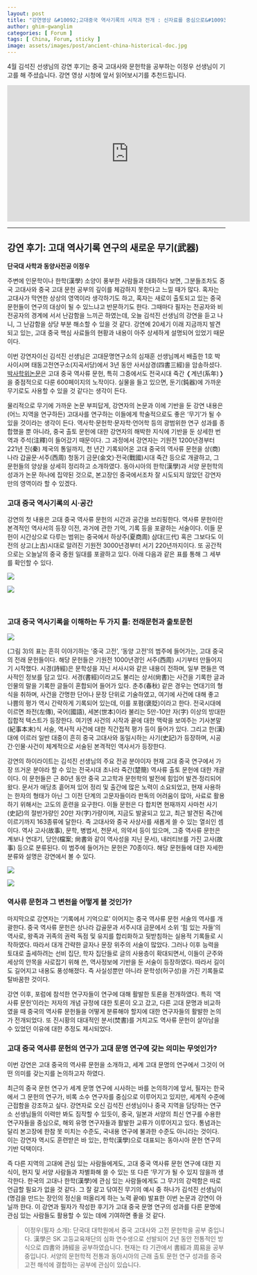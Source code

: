 ```yaml
---
layout: post
title: "강연영상 &#10092;고대중국 역사기록의 시작과 전개 : 신자료를 중심으로&#10093;"
author: ghim-gwanglim
categories: [ Forum ]
tags: [ China, Forum, sticky ]
image: assets/images/post/ancient-china-historical-doc.jpg
---
```


4월 김석진 선생님의 강연 후기는 중국 고대사와 문헌학을 공부하는 이정우 선생님이 기고를 해 주셨습니다. 강연 영상 시청에 앞서 읽어보시기를 추천드립니다. 

<iframe width="560" height="315" src="https://www.youtube.com/embed/zFuiMlmGEZs" title="YouTube video player" frameborder="0" allow="accelerometer; autoplay; clipboard-write; encrypted-media; gyroscope; picture-in-picture; web-share" allowfullscreen></iframe>

----


## 강연 후기: 고대 역사기록 연구의 새로운 무기(武器)

__단국대 사학과 동양사전공 이정우__


주변에 인문학이나 한학(漢學) 소양이 풍부한 사람들과 대화하다 보면, 그분들조차도 중국 고대사와 중국 고대 문헌 공부의 깊이를 체감하지 못한다고 느낄 때가 많다. 혹자는 고대사가 막연한 상상의 영역이라 생각하기도 하고, 혹자는 새로이 출토되고 있는 중국 문헌들이 연구의 대상이 될 수 있느냐고 반문하기도 한다. 그때마다 필자는 전공자와 비전공자의 경계에 서서 난감함을 느끼곤 하였는데, 오늘 김석진 선생님의 강연을 듣고 나니, 그 난감함을 상당 부분 해소할 수 있을 것 같다. 강연에 20세기 이래 지금까지 발견되고 있는, 고대 중국 핵심 사료들의 현황과 내용이 아주 상세하게 설명되어 있었기 때문이다.


이번 강연자이신 김석진 선생님은 고대문명연구소의 심재훈 선생님께서 배출한 1호 박사이시며 태동고전연구소(지곡서당)에서 3년 동안 사서삼경(四書三經)을 암송하셨다. [박사학위논문](https://www.riss.kr/link?id=T16398623)은 고대 중국 역사류 문헌, 특히 그중에서도 전국시대 죽간 &#10092;계년(系年)&#10093;을 중점적으로 다룬 600페이지의 노작이다. 실물을 들고 있으면, 둔기(鈍器)에 가까운 무기로도 사용할 수 있을 것 같다는 생각이 든다.


물리적으로 무기에 가까운 논문 부피답게, 강연자의 논문과 이에 기반을 둔 강연 내용은 (어느 지역을 연구하든) 고대사를 연구하는 이들에게 학술적으로도 좋은 ‘무기’가 될 수 있을 것이라는 생각이 든다. 역사학·문헌학·문자학·언어학 등의 광범위한 연구 성과를 종합했을 뿐 아니라, 중국 출토 문헌에 대한 강연자의 해박한 지식에 기반을 둔 상세한 번역과 주석(注釋)이 들어갔기 때문이다. 그 과정에서 강연자는 기원전 1200년경부터 221년 진(秦) 제국의 통일까지, 천 년간 기록되어온 고대 중국의 역사류 문헌을 상(商)나라 갑골문·서주(西周) 청동기 금문(金文)·전국(戰國)시대 죽간 등으로 개괄하고, 그 문헌들의 양상을 상세히 정리하고 소개하였다. 동아시아의 한학(漢學)과 서양 문헌학의 성과가 논문 하나에 집약된 것으로, 본고장인 중국에서조차 잘 시도되지 않았던 강연자만의 영역이라 할 수 있겠다.


### 고대 중국 역사기록의 시·공간

강연의 첫 내용은 고대 중국 역사류 문헌의 시간과 공간을 브리핑한다. 역사류 문헌이란 본격적인 역사서의 등장 이전, 과거에 관한 기억, 기록 등을 포괄하는 서술이다. 이들 문헌이 시간상으로 다루는 범위는 중국에서 하상주(夏商周) 삼대(三代) 혹은 그보다도 이전의 상고(上古)시대로 알려진 기원전 3000년경부터 서기 220년까지이다. 또 공간적으로는 오늘날의 중국 중원 일대를 포괄하고 있다. 아래 다음과 같은 표를 통해 그 세부를 확인할 수 있다.


![](/assets/images/post/ancient-china-historical-doc1.jpg)


![](/assets/images/post/ancient-china-historical-doc2.jpg)

<br/>

### 고대 중국 역사기록을 이해하는 두 가지 틀: 전래문헌과 출토문헌

![](/assets/images/post/ancient-china-historical-doc3.jpg)

(그림 3)의 표는 흔히 이야기하는 ‘중국 고전’, ‘동양 고전’의 범주에 들어가는, 고대 중국의 전래 문헌들이다. 해당 문헌들은 기원전 1000년경인 서주(西周) 시기부터 만들어지기 시작했다. 시경(詩經)은 문학성을 지닌 서사시와 같은 내용이 전하며, 일부 편들은 역사적인 정보를 담고 있다. 서경(書經)이라고도 불리는 상서(尙書)는 사건을 기록한 글과 인물의 말을 기록한 글들이 혼합되어 들어가 있다. 춘추(春秋) 같은 경우는 연대기의 형식을 취하며, 사건을 간명한 단어나 문장 단위로 기술하였고, 여기에 사건에 대해 좋고 나쁨의 평가 역시 간략하게 기록되어 있는데, 이를 포폄(褒貶)이라고 한다. 전국시대에 이르면 좌전(左傳), 국어(國語), 세본(世本)이라 불리는 5만-10만 자(字) 이상의 방대한 집합적 텍스트가 등장한다. 여기엔 사건의 시작과 끝에 대한 맥락을 보여주는 기사본말(紀事本末)식 서술, 역사적 사건에 대한 직간접적 평가 등이 들어가 있다. 그리고 한(漢) 대에 이르러 일반 대중이 흔히 중국 고대사와 동일시하는 사기(史記)가 등장하며, 시공간·인물·사건이 체계적으로 서술된 본격적인 역사서가 등장한다.

강연의 하이라이트는 김석진 선생님의 주요 전공 분야이자 현재 고대 중국 연구에서 가장 뜨거운 분야라 할 수 있는 전국시대 초나라 죽간(楚簡) 역사류 출토 문헌에 대한 개괄이다. 이 문헌들은 근 80년 동안 중국 고고학과 문헌학의 발전에 힘입어 발견·정리되어 왔다. 문서가 애당초 흩어져 있어 정리 및 출간에 많은 노력이 소요되었고, 현재 사용하는 한자의 형태가 아닌 그 이전 단계의 고문자들이라 판독의 어려움이 많아, 사료로 활용하기 위해서는 고도의 훈련을 요구한다. 이들 문헌은 다 합치면 현재까지 사마천 사기(史記)의 절반가량인 20만 자(字)가량이며, 지금도 발굴되고 있고, 최근 발견된 죽간에 이르기까지 163종류에 달한다. 즉 고대사와 중국 사상사를 새롭게 쓸 수 있는 열쇠인 셈이다. 역사 고사(故事), 문학, 병법서, 천문서, 의약서 등이 있으며, 그중 역사류 문헌은 계보나 연대기, 당안(檔案; 尙書와 같이 역사성을 지닌 문서), 내러티브를 가진 고사(故事) 등으로 분류된다. 이 범주에 들어가는 문헌은 70종이다. 해당 문헌들에 대한 자세한 분류와 설명은 강연에서 볼 수 있다.



![](/assets/images/post/ancient-china-historical-doc4.jpg)


![](/assets/images/post/ancient-china-historical-doc5.jpg)


### 역사류 문헌과 그 변천을 어떻게 볼 것인가?

마지막으로 강연자는 ‘기록에서 기억으로’ 이어지는 중국 역사류 문헌 서술의 역사를 개괄한다. 중국 역사류 문헌은 상나라 갑골문과 서주시대 금문에서 소위 ‘힘 있는 자들’의 역사로, 왕족과 귀족의 권력 독점 및 유지를 합리화하고 뒷받침하는 실용적 기록들로 시작하였다. 따라서 대개 간략한 글자나 문장 위주의 서술이 많았다. 그러나 이후 능력을 토대로 출세하려는 선비 집단, 학자 집단들로 글의 사용층이 확대되면서, 이들이 군주와 세상의 안목을 사로잡기 위해 쓴, 역사정보에 기반을 둔 서술이 등장하였다. 따라서 길이도 길어지고 내용도 풍성해졌다. 즉 사실성뿐만 아니라 문학성(허구성)을 가진 기록들로 탈바꿈한 것이다.

강연 이후, 포럼에 참석한 연구자들이 연구에 대해 활발한 토론을 전개하였다. 특히 ‘역사류 문헌’이라는 저자의 개념 규정에 대한 토론이 오고 갔고, 다른 고대 문명과 비교하였을 때 중국의 역사류 문헌들을 어떻게 분류해야 할지에 대한 연구자들의 활발한 논의가 전개되었다. 또 진시황의 대대적인 분서(焚書)를 거치고도 역사류 문헌이 살아남을 수 있었던 이유에 대한 추정도 제시되었다.



### 고대 중국 역사류 문헌의 연구가 고대 문명 연구에 갖는 의미는 무엇인가?

이번 강연은 고대 중국의 역사류 문헌을 소개하고, 세계 고대 문명의 연구에서 그것이 어떤 의미를 갖는지를 논의하고자 하였다.

최근의 중국 문헌 연구가 세계 문명 연구에 시사하는 바를 논의하기에 앞서, 필자는 한국에서 그 문헌의 연구가, 비록 소수 연구자를 중심으로 이루어지고 있지만, 세계적 수준에 근접함을 강조하고 싶다. 강연자로 오신 김석진 선생님이나 중국 지역을 담당하는 연구소 선생님들의 이력만 봐도 짐작할 수 있듯이, 중국, 일본과 서양의 최신 연구를 수용한 연구자들을 중심으로, 해외 유명 연구자들과 활발한 교류가 이루어지고 있다. 통념과는 달리 본고장에 한참 못 미치는 수준도, 국내용 연구에 불과한 수준도 아니라는 것이다. 이는 강연자 역시도 훈련받은 바 있는, 한학(漢學)으로 대표되는 동아시아 문헌 연구의 기반 덕택이다.

즉 다른 지역의 고대에 관심 있는 사람들에게도, 고대 중국 역사류 문헌 연구에 대한 지식이, 현지 및 서양 사람들과 차별화해 쓸 수 있는 또 다른 ‘무기’가 될 수 있지 않을까 생각한다. 한국의 고대나 한학(漢學)에 관심 있는 사람들에게도 그 무기의 강력함은 따로 언급할 필요가 없을 것 같다. 그 잘 갈고 닦여진 무기의 예시 중 하나가 김석진 선생님이 (명검을 만드는 장인의 정신을 떠올리게 하는 노력 끝에) 발표한 이번 논문과 강연이 아닐까 한다. 이 강연과 필자가 작성한 후기가 고대 중국 문명 연구의 성과를 다른 문명에 관심 있는 사람들도 활용할 수 있는 데에 기여하면 좋을 것 같다.


> 이정우(필자 소개): 단국대 대학원에서 중국 고대사와 고전 문헌학을 공부 중입니다. 漢學은 SK 고등교육재단의 심화 연수생으로 선발되어 2년 동안 전통적인 방식으로 四書와 詩經을 공부하였습니다. 현재는 타 기관에서 書經과 周易을 공부 중입니다. 서양의 문헌학적 전통과 동아시아의 근래 출토 문헌 연구 성과를 중국 고전 해석에 결합하는 공부에 관심이 있습니다. 


